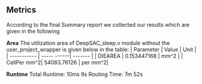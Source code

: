 ## Metrics
According to the final Summary report we collected our results which are given in the following

**Area**
The utilization area of DeepSAC_sleep.v module without the user_project_wrapper is given below in the table:
| Parameter   | Value       | Unit    |
| ----------- | ----- ------| ------- |
| DIEAREA     | 0.153447168 | mm^2    |
| CellPer mm^2| 54083.76126 | per mm^2|

**Runtime**
Total Runtime: 10ms 9s
Routing Time: 7m 52s
